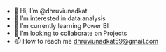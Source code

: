 - 👋 Hi, I’m @dhruviunadkat
- 👀 I’m interested in data analysis  
- 🌱 I’m currently learning Power BI
- 💞️ I’m looking to collaborate on Projects
- 📫 How to reach me dhruviunadkat59@gmail.com

<!---
dhruviunadkat/dhruviunadkat is a ✨ special ✨ repository because its `README.md` (this file) appears on your GitHub profile.
You can click the Preview link to take a look at your changes.
--->
